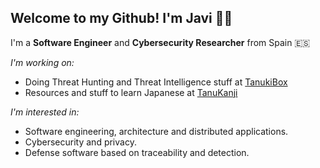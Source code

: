 ## Welcome to my Github! I'm Javi 👋🏻

I'm a **Software Engineer** and **Cybersecurity Researcher** from Spain 🇪🇸

_I'm working on:_

* Doing Threat Hunting and Threat Intelligence stuff at [TanukiBox](https://github.com/tanukibox)
* Resources and stuff to learn Japanese at [TanuKanji](https://github.com/tanukanji)

_I'm interested in:_

* Software engineering, architecture and distributed applications.
* Cybersecurity and privacy.
* Defense software based on traceability and detection.
